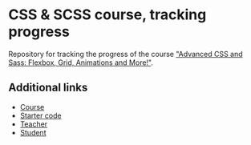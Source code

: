 # CSS & SCSS course, tracking progress

Repository for tracking the progress of the course ["Advanced CSS and Sass: Flexbox, Grid, Animations and More!"](https://www.udemy.com/course/advanced-css-and-sass/).

## Additional links

* [Course](https://www.udemy.com/course/advanced-css-and-sass/)
* [Starter code](https://github.com/jonasschmedtmann/advanced-css-course)
* [Teacher](https://www.udemy.com/user/jonasschmedtmann/)
* [Student](https://github.com/miezaru)
